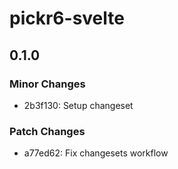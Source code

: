 # pickr6-svelte

## 0.1.0

### Minor Changes

- 2b3f130: Setup changeset

### Patch Changes

- a77ed62: Fix changesets workflow

